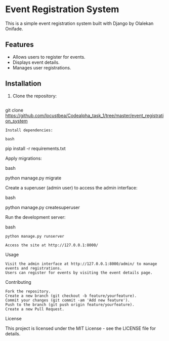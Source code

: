 # Event Registration System

This is a simple event registration system built with Django by Olalekan Onifade.

## Features

- Allows users to register for events.
- Displays event details.
- Manages user registrations.

## Installation

1. Clone the repository:

   ```bash
  git clone  https://github.com/locustbea/Codealpha_task_1/tree/master/event_registration_system

    Install dependencies:

    bash

pip install -r requirements.txt

Apply migrations:

bash

python manage.py migrate

Create a superuser (admin user) to access the admin interface:

bash

python manage.py createsuperuser

Run the development server:

bash

    python manage.py runserver

    Access the site at http://127.0.0.1:8000/

Usage

    Visit the admin interface at http://127.0.0.1:8000/admin/ to manage events and registrations.
    Users can register for events by visiting the event details page.

Contributing

    Fork the repository.
    Create a new branch (git checkout -b feature/yourfeature).
    Commit your changes (git commit -am 'Add new feature').
    Push to the branch (git push origin feature/yourfeature).
    Create a new Pull Request.

License

This project is licensed under the MIT License - see the LICENSE file for details.
